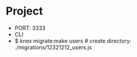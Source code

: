 # Project

-   PORT: 3333
-   CLI
-   \$ knex migrate:make users # create directory: ./migrations/12321212_users.js
